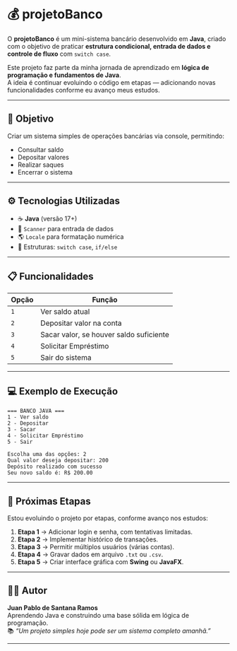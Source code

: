 # 💰 projetoBanco

O **projetoBanco** é um mini-sistema bancário desenvolvido em **Java**, criado com o objetivo de praticar **estrutura condicional, entrada de dados e controle de fluxo** com `switch case`.

Este projeto faz parte da minha jornada de aprendizado em **lógica de programação e fundamentos de Java**.  
A ideia é continuar evoluindo o código em etapas — adicionando novas funcionalidades conforme eu avanço meus estudos.

---

## 🧠 **Objetivo**
Criar um sistema simples de operações bancárias via console, permitindo:
- Consultar saldo
- Depositar valores
- Realizar saques
- Encerrar o sistema

---

## ⚙️ **Tecnologias Utilizadas**
- ☕ **Java** (versão 17+)
- 🧮 `Scanner` para entrada de dados
- 🌎 `Locale` para formatação numérica
- 🧩 Estruturas: `switch case`, `if/else`

---

## 📋 **Funcionalidades**
| Opção | Função |
|-------|---------|
| `1` | Ver saldo atual |
| `2` | Depositar valor na conta |
| `3` | Sacar valor, se houver saldo suficiente |
| `4` | Solicitar Empréstimo |
| `5` | Sair do sistema |

---

## 💻 **Exemplo de Execução**
```
=== BANCO JAVA ===
1 - Ver saldo
2 - Depositar
3 - Sacar
4 - Solicitar Empréstimo
5 - Sair

Escolha uma das opções: 2
Qual valor deseja depositar: 200
Depósito realizado com sucesso
Seu novo saldo é: R$ 200.00
```
---

## 🚀 **Próximas Etapas**
Estou evoluindo o projeto por etapas, conforme avanço nos estudos:

1. **Etapa 1** → Adicionar login e senha, com tentativas limitadas.  
2. **Etapa 2** → Implementar histórico de transações.  
3. **Etapa 3** → Permitir múltiplos usuários (várias contas).  
4. **Etapa 4** → Gravar dados em arquivo `.txt` ou `.csv`.  
5. **Etapa 5** → Criar interface gráfica com **Swing** ou **JavaFX**.

---

## 👨‍💻 **Autor**
**Juan Pablo de Santana Ramos**  
Aprendendo Java e construindo uma base sólida em lógica de programação.  
📚 *“Um projeto simples hoje pode ser um sistema completo amanhã.”*

---

